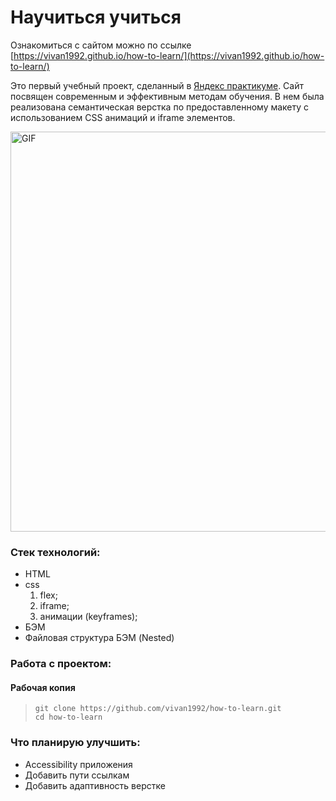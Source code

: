 # Научиться учиться
Ознакомиться с сайтом можно по ссылке [https://vivan1992.github.io/how-to-learn/](https://vivan1992.github.io/how-to-learn/)

Это первый учебный проект, сделанный в [Яндекс практикуме](https://practicum.yandex.ru). Сайт посвящен современным и эффективным методам обучения. В нем была реализована семантическая верстка по предоставленному макету с использованием CSS анимаций и iframe элементов.

<img alt="GIF" src="https://github.com/vivan1992/how-to-learn/blob/c9d651ad31df021340a4d6e72556ab7d15fd7f4a/previewHowToLearn.gif?raw=true" width="640"/>

### Стек технологий:

* HTML
* css
  1. flex;
  2. iframe;
  3. анимации (keyframes);
* БЭМ
* Файловая структура БЭМ (Nested)

### Работа с проектом:

#### Рабочая копия
  >```
  >git clone https://github.com/vivan1992/how-to-learn.git
  >cd how-to-learn
  >```

### Что планирую улучшить:
  * Accessibility приложения
  * Добавить пути ссылкам
  * Добавить адаптивность верстке

